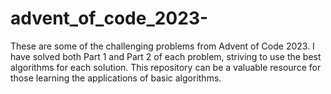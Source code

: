 # advent_of_code_2023-
These are some of the challenging problems from Advent of Code 2023. I have solved both Part 1 and Part 2 of each problem, striving to use the best algorithms for each solution. This repository can be a valuable resource for those learning the applications of basic algorithms.
